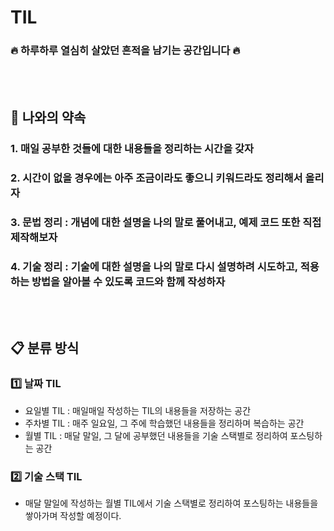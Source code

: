 # TIL
### 🔥 하루하루 열심히 살았던 흔적을 남기는 공간입니다 🔥   
<br></br>

## 📢 나와의 약속
### 1. 매일 공부한 것들에 대한 내용들을 정리하는 시간을 갖자
### 2. 시간이 없을 경우에는 아주 조금이라도 좋으니 키워드라도 정리해서 올리자
### 3. 문법 정리 : 개념에 대한 설명을 나의 말로 풀어내고, 예제 코드 또한 직접 제작해보자
### 4. 기술 정리 : 기술에 대한 설명을 나의 말로 다시 설명하려 시도하고, 적용하는 방법을 알아볼 수 있도록 코드와 함께 작성하자
<br></br>

## 📋 분류 방식 
### 1️⃣ 날짜 TIL
- 요일별 TIL : 매일매일 작성하는 TIL의 내용들을 저장하는 공간 
- 주차별 TIL : 매주 일요일, 그 주에 학습했던 내용들을 정리하며 복습하는 공간 
- 월별 TIL : 매달 말일, 그 달에 공부했던 내용들을 기술 스택별로 정리하여 포스팅하는 공간 

### 2️⃣ 기술 스택 TIL
- 매달 말일에 작성하는 월별 TIL에서 기술 스택별로 정리하여 포스팅하는 내용들을 쌓아가며 작성할 예정이다. 